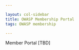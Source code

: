 ```yaml
---

layout: col-sidebar
title: OWASP Membership Portal
tags: OWASP membership

---
```


Member Portal [TBD]


<script>
  cfauth = Cookies.get('CF_Authorization');
  if(cfauth) {
    token = getParsedJwt(cfauth);
    alert(token['payload']['email_address']);
  }
  else {
    alert(cfauth);
  }
  
  function getParsedJwt(strtoken) {
    token = {}
    splits = strtoken.split('.')
  try {
    token['header'] = JSON.parse(atob(splits[0]))
  } catch(e) {
  }
  try {
    token['payload'] = JSON.parse(atob(splits[1]))
  } catch (e) { 
  }
  
  try {
    token['signature'] = splits[2]
  } catch (e) { 
  }
  return token
}


</script>
